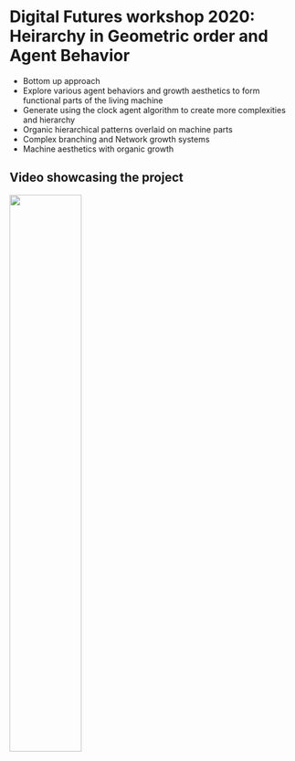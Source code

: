 # Digital Futures workshop 2020: Heirarchy in Geometric order and Agent Behavior
- Bottom up approach 
- Explore various agent behaviors and growth aesthetics to form functional parts of the living machine
- Generate using the clock agent algorithm to create more complexities and hierarchy
- Organic hierarchical patterns overlaid on machine parts 
- Complex branching and Network growth systems
- Machine aesthetics with organic growth

## Video showcasing the project
[<img src="https://i.ytimg.com/vi/EjMv81iLfB8/maxresdefault.jpg" width="50%">](https://www.youtube.com/watch?v=EjMv81iLfB8 "Youtube link")
